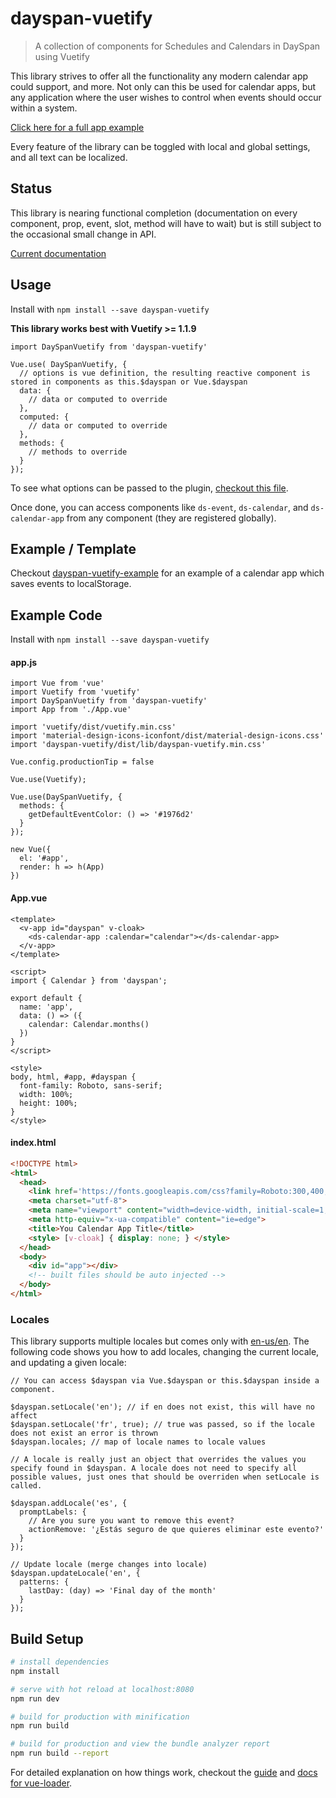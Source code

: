 # dayspan-vuetify

> A collection of components for Schedules and Calendars in DaySpan using Vuetify

This library strives to offer all the functionality any modern calendar app could support, and more. Not only can this be used for calendar apps, but any application where the user wishes to control when events should occur within a system.

[Click here for a full app example](https://clickermonkey.github.io/dayspan-vuetify/example/)

Every feature of the library can be toggled with local and global settings, and all text can be localized.

## Status

This library is nearing functional completion (documentation on every component, prop, event, slot, method will have to wait) but is still subject to the occasional small change in API.

[Current documentation](docs/README.md)

## Usage

Install with `npm install --save dayspan-vuetify`

**This library works best with Vuetify >= 1.1.9**

```babel
import DaySpanVuetify from 'dayspan-vuetify'

Vue.use( DaySpanVuetify, {
  // options is vue definition, the resulting reactive component is stored in components as this.$dayspan or Vue.$dayspan
  data: {
    // data or computed to override
  },
  computed: {
    // data or computed to override
  },
  methods: {
    // methods to override
  }
});
```

To see what options can be passed to the plugin, [checkout this file](src/component.js).

Once done, you can access components like `ds-event`, `ds-calendar`, and `ds-calendar-app` from any component (they are registered globally).

## Example / Template

Checkout [dayspan-vuetify-example](https://github.com/ClickerMonkey/dayspan-vuetify-example) for an example of a calendar app which saves events to localStorage.

## Example Code

Install with `npm install --save dayspan-vuetify`

#### app.js
```babel
import Vue from 'vue'
import Vuetify from 'vuetify'
import DaySpanVuetify from 'dayspan-vuetify'
import App from './App.vue'

import 'vuetify/dist/vuetify.min.css'
import 'material-design-icons-iconfont/dist/material-design-icons.css'
import 'dayspan-vuetify/dist/lib/dayspan-vuetify.min.css'

Vue.config.productionTip = false

Vue.use(Vuetify);

Vue.use(DaySpanVuetify, {
  methods: {
    getDefaultEventColor: () => '#1976d2'
  }
});

new Vue({
  el: '#app',
  render: h => h(App)
})
```

#### App.vue
```vue
<template>
  <v-app id="dayspan" v-cloak>
    <ds-calendar-app :calendar="calendar"></ds-calendar-app>
  </v-app>
</template>

<script>
import { Calendar } from 'dayspan';

export default {
  name: 'app',
  data: () => ({
    calendar: Calendar.months()
  })
}
</script>

<style>
body, html, #app, #dayspan {
  font-family: Roboto, sans-serif;
  width: 100%;
  height: 100%;
}
</style>
```

#### index.html
```html
<!DOCTYPE html>
<html>
  <head>
    <link href='https://fonts.googleapis.com/css?family=Roboto:300,400,500,700|Material+Icons' rel="stylesheet">
    <meta charset="utf-8">
    <meta name="viewport" content="width=device-width, initial-scale=1, maximum-scale=1, user-scalable=no, minimal-ui">
    <meta http-equiv="x-ua-compatible" content="ie=edge">
    <title>You Calendar App Title</title>
    <style> [v-cloak] { display: none; } </style>
  </head>
  <body>
    <div id="app"></div>
    <!-- built files should be auto injected -->
  </body>
</html>
```

### Locales

This library supports multiple locales but comes only with [en-us/en](https://github.com/ClickerMonkey/dayspan-vuetify/blob/master/src/locales/en.js). The following code shows you how to add locales, changing the current locale, and updating a given locale:

```babel
// You can access $dayspan via Vue.$dayspan or this.$dayspan inside a component.

$dayspan.setLocale('en'); // if en does not exist, this will have no affect
$dayspan.setLocale('fr', true); // true was passed, so if the locale does not exist an error is thrown
$dayspan.locales; // map of locale names to locale values

// A locale is really just an object that overrides the values you specify found in $dayspan. A locale does not need to specify all possible values, just ones that should be overriden when setLocale is called.

$dayspan.addLocale('es', {
  promptLabels: {
    // Are you sure you want to remove this event?
    actionRemove: '¿Estás seguro de que quieres eliminar este evento?'
  }
});

// Update locale (merge changes into locale)
$dayspan.updateLocale('en', {
  patterns: {
    lastDay: (day) => 'Final day of the month'
  }
});
```

## Build Setup

``` bash
# install dependencies
npm install

# serve with hot reload at localhost:8080
npm run dev

# build for production with minification
npm run build

# build for production and view the bundle analyzer report
npm run build --report
```

For detailed explanation on how things work, checkout the [guide](http://vuejs-templates.github.io/webpack/) and [docs for vue-loader](http://vuejs.github.io/vue-loader).
